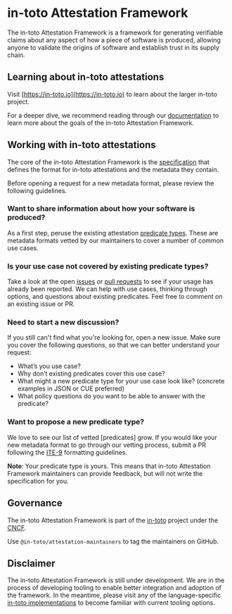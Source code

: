 # in-toto Attestation Framework

<!-- msm: This is real clunky -->
The in-toto Attestation Framework is a framework for generating verifiable
claims about any aspect of how a piece of software is produced, allowing
anyone to validate the origins of software and establish trust in its supply
chain.

## Learning about in-toto attestations

Visit [https://in-toto.io](https://in-toto.io) to learn about the larger
in-toto project.

For a deeper dive, we recommend reading through our
[documentation](https://github.com/in-toto/attestation/tree/main/docs) to
learn more about the goals of the in-toto Attestation Framework.

## Working with in-toto attestations

The core of the in-toto Attestation Framework is the
[specification](https://github.com/in-toto/attestation/tree/main/spec)
that defines the format for in-toto attestations and the metadata they
contain.

Before opening a request for a new metadata format, please review the
following guidelines.

### Want to share information about how your software is produced?

As a first step, peruse the existing attestation [predicate types]. These are
metadata formats vetted by our maintainers to cover a number of common use
cases.

### Is your use case not covered by existing predicate types?

Take a look at the open [issues] or [pull requests] to see if your usage has
already been reported. We can help with use cases, thinking through options,
and questions about existing predicates. Feel free to comment on an existing
issue or PR.

### Need to start a new discussion?

If you still can't find what you're looking for, open a new issue. Make sure
you cover the following questions, so that we can better understand your
request:

-   What’s you use case?
-   Why don’t existing predicates cover this use case?
-   What might a new predicate type for your use case look like?
(concrete examples in JSON or CUE preferred)
-   What policy questions do you want to be able to answer with the predicate?

### Want to propose a new predicate type?

We love to see our list of vetted [predicates] grow. If you would like your
new metadata format to go through our vetting process, submit a PR following
the [ITE-9] formatting guidelines.

**Note**: Your predicate type is yours. This means that in-toto Attestation
Framework maintainers can provide feedback, but will not write the
specification for you.

## Governance

The in-toto Attestation Framework is part of the [in-toto] project under the
[CNCF].

Use `@in-toto/attestation-maintainers` to tag the maintainers on GitHub.

## Disclaimer

The in-toto Attestation Framework is still under development. We are in the
process of developing tooling to enable better integration and adoption of
the framework. In the meantime, please visit any of the language-specific
[in-toto implementations] to become familiar with current tooling options.

[CNCF]: https://www.cncf.io/projects/in-toto/
[ITE-9]: https://github.com/in-toto/ITE/tree/master/ITE/9#document-format
[in-toto]: https://in-toto.io
[in-toto implementations]: https://github.com/in-toto
[issues]: https://github.com/in-toto/attestation/issues?q=is%3Aopen+is%3Aissue
[predicate types]: https://github.com/in-toto/attestation/tree/main/spec/predicates
[pull requests]: https://github.com/in-toto/attestation/pulls?q=is%3Aopen+is%3Apr
